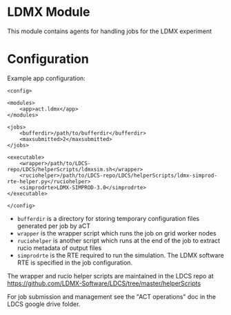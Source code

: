 # LDMX Module

This module contains agents for handling jobs for the LDMX experiment

# Configuration

Example app configuration:

```
<config>

<modules>
    <app>act.ldmx</app>
</modules>

<jobs>
    <bufferdir>/path/to/bufferdir</bufferdir>
    <maxsubmitted>2</maxsubmitted>
</jobs>

<executable>
    <wrapper>/path/to/LDCS-repo/LDCS/helperScripts/ldmxsim.sh</wrapper>
    <ruciohelper>/path/to/LDCS-repo/LDCS/helperScripts/ldmx-simprod-rte-helper.py</ruciohelper>
    <simprodrte>LDMX-SIMPROD-3.0</simprodrte>
</executable>

</config>
```

- `bufferdir` is a directory for storing temporary configuration files generated per job by aCT
- `wrapper` is the wrapper script which runs the job on grid worker nodes
- `ruciohelper` is another script which runs at the end of the job to extract rucio metadata of output files
- `simprodrte` is the RTE required to run the simulation. The LDMX software RTE is specified in the job configuration.

The wrapper and rucio helper scripts are maintained in the LDCS repo at https://github.com/LDMX-Software/LDCS/tree/master/helperScripts

For job submission and management see the "ACT operations" doc in the LDCS google drive folder.
